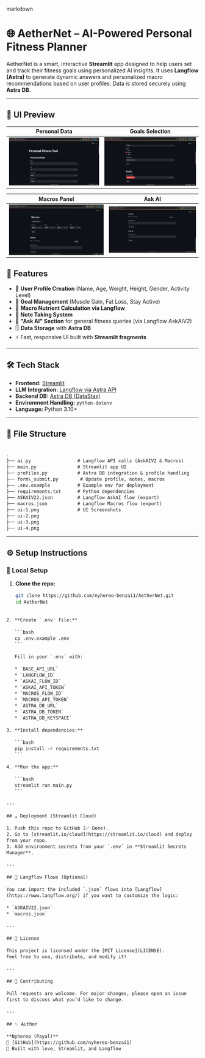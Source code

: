 
markdown
# 🌐 AetherNet – AI-Powered Personal Fitness Planner

AetherNet is a smart, interactive **Streamlit** app designed to help users set and track their fitness goals using personalized AI insights. It uses **Langflow (Astra)** to generate dynamic answers and personalized macro recommendations based on user profiles. Data is stored securely using **Astra DB**.

---

## 📸 UI Preview

| Personal Data | Goals Selection |
|---------------|-----------------|
| ![](assets/ui-1.png) | ![](assets/ui-2.png) |

| Macros Panel | Ask AI |
|---------------|--------|
| ![](assets/ui-3.png) | ![](assets/ui-4.png) |

## 🚀 Features

- 🔐 **User Profile Creation** (Name, Age, Weight, Height, Gender, Activity Level)
- 🎯 **Goal Management** (Muscle Gain, Fat Loss, Stay Active)
- 🧮 **Macro Nutrient Calculation via Langflow**
- 📝 **Note Taking System**
- 🤖 **"Ask AI" Section** for general fitness queries (via Langflow AskAIV2)
- 🗄️ **Data Storage** with **Astra DB**
- ⚡ Fast, responsive UI built with **Streamlit fragments**

---

## 🛠️ Tech Stack

- **Frontend:** [Streamlit](https://streamlit.io/)
- **LLM Integration:** [Langflow via Astra API](https://www.langflow.org/)
- **Backend DB:** [Astra DB (DataStax)](https://www.datastax.com/astra)
- **Environment Handling:** `python-dotenv`
- **Language:** Python 3.10+

---

## 📁 File Structure

```

.
├── ai.py                 # Langflow API calls (AskAIV2 & Macros)
├── main.py               # Streamlit app UI
├── profiles.py           # Astra DB integration & profile handling
├── form\_submit.py        # Update profile, notes, macros
├── .env.example          # Example env for deployment
├── requirements.txt      # Python dependencies
├── ASKAIV22.json         # Langflow AskAI flow (export)
├── macros.json           # Langflow Macros flow (export)
├── ui-1.png              # UI Screenshots
├── ui-2.png
├── ui-3.png
├── ui-4.png

````

---

## ⚙️ Setup Instructions

### 🔧 Local Setup

1. **Clone the repo:**
   ```bash
   git clone https://github.com/nyhereo-benzai1/AetherNet.git
   cd AetherNet
````

2. **Create `.env` file:**

   ```bash
   cp .env.example .env
   ```

   Fill in your `.env` with:

   * `BASE_API_URL`
   * `LANGFLOW_ID`
   * `ASKAI_FLOW_ID`
   * `ASKAI_API_TOKEN` 
   * `MACROS_FLOW_ID`
   * `MACROS_API_TOKEN`
   * `ASTRA_DB_URL`
   * `ASTRA_DB_TOKEN`
   * `ASTRA_DB_KEYSPACE`

3. **Install dependencies:**

   ```bash
   pip install -r requirements.txt
   ```

4. **Run the app:**

   ```bash
   streamlit run main.py
   ```

---

## ☁️ Deployment (Streamlit Cloud)

1. Push this repo to GitHub (✅ Done).
2. Go to [streamlit.io/cloud](https://streamlit.io/cloud) and deploy from your repo.
3. Add environment secrets from your `.env` in **Streamlit Secrets Manager**.

---

## 🧪 Langflow Flows (Optional)

You can import the included `.json` flows into [Langflow](https://www.langflow.org/) if you want to customize the logic:

* `ASKAIV22.json`
* `macros.json`

---

## 📜 License

This project is licensed under the [MIT License](LICENSE).
Feel free to use, distribute, and modify it!

---

## 🙌 Contributing

Pull requests are welcome. For major changes, please open an issue first to discuss what you’d like to change.

---

## ✨ Author

**Nyhereo (Payal)**
🔗 [GitHub](https://github.com/nyhereo-benzai1)
🖤 Built with love, Streamlit, and Langflow



